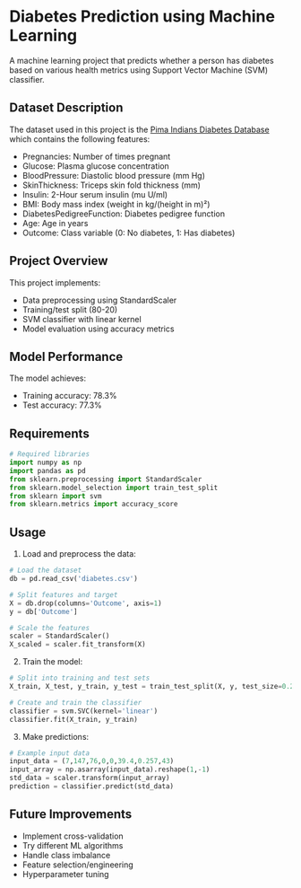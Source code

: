 # Diabetes Prediction using Machine Learning

A machine learning project that predicts whether a person has diabetes based on various health metrics using Support Vector Machine (SVM) classifier.

## Dataset Description

The dataset used in this project is the [Pima Indians Diabetes Database](diabetes.csv) which contains the following features:

- Pregnancies: Number of times pregnant
- Glucose: Plasma glucose concentration 
- BloodPressure: Diastolic blood pressure (mm Hg)
- SkinThickness: Triceps skin fold thickness (mm)
- Insulin: 2-Hour serum insulin (mu U/ml)
- BMI: Body mass index (weight in kg/(height in m)²)
- DiabetesPedigreeFunction: Diabetes pedigree function
- Age: Age in years
- Outcome: Class variable (0: No diabetes, 1: Has diabetes)

## Project Overview

This project implements:
- Data preprocessing using StandardScaler
- Training/test split (80-20)
- SVM classifier with linear kernel
- Model evaluation using accuracy metrics

## Model Performance

The model achieves:
- Training accuracy: 78.3%
- Test accuracy: 77.3%

## Requirements

```python
# Required libraries
import numpy as np
import pandas as pd
from sklearn.preprocessing import StandardScaler
from sklearn.model_selection import train_test_split
from sklearn import svm
from sklearn.metrics import accuracy_score
```

## Usage

1. Load and preprocess the data:
```python
# Load the dataset
db = pd.read_csv('diabetes.csv')

# Split features and target
X = db.drop(columns='Outcome', axis=1)
y = db['Outcome']

# Scale the features
scaler = StandardScaler()
X_scaled = scaler.fit_transform(X)
```

2. Train the model:
```python
# Split into training and test sets
X_train, X_test, y_train, y_test = train_test_split(X, y, test_size=0.2, stratify=y, random_state=2)

# Create and train the classifier
classifier = svm.SVC(kernel='linear')
classifier.fit(X_train, y_train)
```

3. Make predictions:
```python
# Example input data
input_data = (7,147,76,0,0,39.4,0.257,43)
input_array = np.asarray(input_data).reshape(1,-1)
std_data = scaler.transform(input_array)
prediction = classifier.predict(std_data)
```

## Future Improvements

- Implement cross-validation
- Try different ML algorithms
- Handle class imbalance
- Feature selection/engineering
- Hyperparameter tuning
